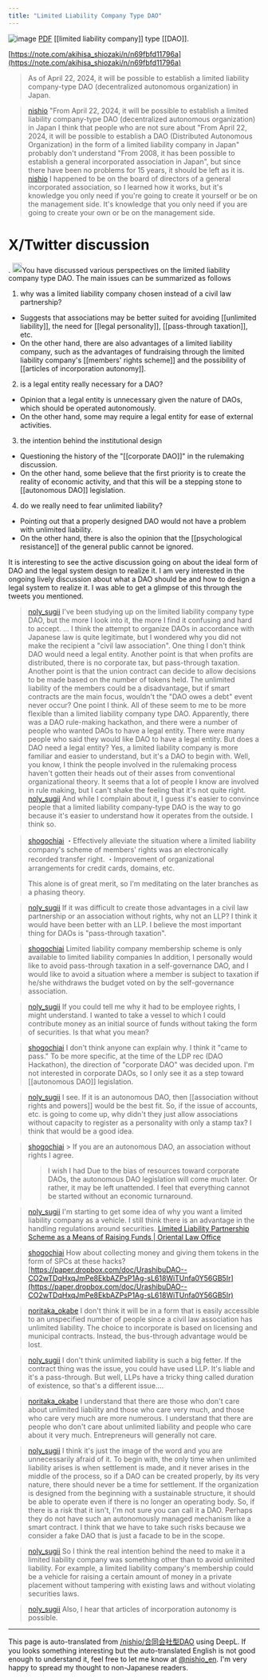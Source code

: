 ```yaml
---
title: "Limited Liability Company Type DAO"
---
```


![image](https://gyazo.com/8ad3e07ca7e3a2a8d3d2acc893aa3aa6/thumb/1000)
[PDF](https://www.mhmjapan.com/content/files/00069895/20240226-025243.pdf)
[[limited liability company]] type [[DAO]].

[https://note.com/akihisa_shiozaki/n/n69fbfd11796a](https://note.com/akihisa_shiozaki/n/n69fbfd11796a)
> As of April 22, 2024, it will be possible to establish a limited liability company-type DAO (decentralized autonomous organization) in Japan.

> [nishio](https://twitter.com/nishio/status/1771441739208749550/quick_promote_web/intro) "From April 22, 2024, it will be possible to establish a limited liability company-type DAO (decentralized autonomous organization) in Japan I think that people who are not sure about "From April 22, 2024, it will be possible to establish a DAO (Distributed Autonomous Organization) in the form of a limited liability company in Japan" probably don't understand "From 2008, it has been possible to establish a general incorporated association in Japan", but since there have been no problems for 15 years, it should be left as it is.
> [nishio](https://twitter.com/nishio/status/1771443098825961643) I happened to be on the board of directors of a general incorporated association, so I learned how it works, but it's knowledge you only need if you're going to create it yourself or be on the management side. It's knowledge that you only need if you are going to create your own or be on the management side.


# X/Twitter discussion
.
<img src='https://scrapbox.io/api/pages/nishio-en/claude/icon' alt='claude.icon' height="19.5"/>You have discussed various perspectives on the limited liability company type DAO. The main issues can be summarized as follows
1. why was a limited liability company chosen instead of a civil law partnership?
- Suggests that associations may be better suited for avoiding [[unlimited liability]], the need for [[legal personality]], [[pass-through taxation]], etc.
- On the other hand, there are also advantages of a limited liability company, such as the advantages of fundraising through the limited liability company's [[members' rights scheme]] and the possibility of [[articles of incorporation autonomy]].

2. is a legal entity really necessary for a DAO?
- Opinion that a legal entity is unnecessary given the nature of DAOs, which should be operated autonomously.
- On the other hand, some may require a legal entity for ease of external activities.

3. the intention behind the institutional design
- Questioning the history of the "[[corporate DAO]]" in the rulemaking discussion.
- On the other hand, some believe that the first priority is to create the reality of economic activity, and that this will be a stepping stone to [[autonomous DAO]] legislation.

4. do we really need to fear unlimited liability?
- Pointing out that a properly designed DAO would not have a problem with unlimited liability.
- On the other hand, there is also the opinion that the [[psychological resistance]] of the general public cannot be ignored.

It is interesting to see the active discussion going on about the ideal form of DAO and the legal system design to realize it. I am very interested in the ongoing lively discussion about what a DAO should be and how to design a legal system to realize it. I was able to get a glimpse of this through the tweets you mentioned.

> [noly_sugii](https://twitter.com/noly_sugii/status/1787907850418921635) I've been studying up on the limited liability company type DAO, but the more I look into it, the more I find it confusing and hard to accept. ...
>  I think the attempt to organize DAOs in accordance with Japanese law is quite legitimate, but I wondered why you did not make the recipient a "civil law association".
>  One thing I don't think DAO would need a legal entity.
>  Another point is that when profits are distributed, there is no corporate tax, but pass-through taxation.
>  Another point is that the union contract can decide to allow decisions to be made based on the number of tokens held.
>  The unlimited liability of the members could be a disadvantage, but if smart contracts are the main focus, wouldn't the "DAO owes a debt" event never occur? One point I think.
>  All of these seem to me to be more flexible than a limited liability company type DAO.
>  Apparently, there was a DAO rule-making hackathon, and there were a number of people who wanted DAOs to have a legal entity. There were many people who said they would like DAO to have a legal entity.
>  But does a DAO need a legal entity?
>  Yes, a limited liability company is more familiar and easier to understand, but it's a DAO to begin with.
>  Well, you know, I think the people involved in the rulemaking process haven't gotten their heads out of their asses from conventional organizational theory.
>  It seems that a lot of people I know are involved in rule making, but I can't shake the feeling that it's not quite right.
> [noly_sugii](https://twitter.com/noly_sugii/status/1787908735987524080) And while I complain about it, I guess it's easier to convince people that a limited liability company-type DAO is the way to go because it's easier to understand how it operates from the outside. I think so.

> [shogochiai](https://twitter.com/shogochiai/status/1787957683070660802) ・Effectively alleviate the situation where a limited liability company's scheme of members' rights was an electronically recorded transfer right.
>  ・Improvement of organizational arrangements for credit cards, domains, etc.
>
>  This alone is of great merit, so I'm meditating on the later branches as a phasing theory.

> [noly_sugii](https://twitter.com/noly_sugii/status/1787981134896464329) If it was difficult to create those advantages in a civil law partnership or an association without rights, why not an LLP? I think it would have been better with an LLP.
>  I believe the most important thing for DAOs is "pass-through taxation".

> [shogochiai](https://twitter.com/shogochiai/status/1787986801044672769) Limited liability company membership scheme is only available to limited liability companies
>  In addition, I personally would like to avoid pass-through taxation in a self-governance DAO, and I would like to avoid a situation where a member is subject to taxation if he/she withdraws the budget voted on by the self-governance association.

> [noly_sugii](https://twitter.com/noly_sugii/status/1787988467487826101) If you could tell me why it had to be employee rights, I might understand.
>  I wanted to take a vessel to which I could contribute money as an initial source of funds without taking the form of securities. Is that what you mean?

> [shogochiai](https://twitter.com/shogochiai/status/1787990012564545592) I don't think anyone can explain why. I think it "came to pass." To be more specific, at the time of the LDP rec (DAO Hackathon), the direction of "corporate DAO" was decided upon.
>  I'm not interested in corporate DAOs, so I only see it as a step toward [[autonomous DAO]] legislation.

> [noly_sugii](https://twitter.com/noly_sugii/status/1787990972321943677) I see.
>  If it is an autonomous DAO, then [[association without rights and powers]] would be the best fit. So, if the issue of accounts, etc. is going to come up, why didn't they just allow associations without capacity to register as a personality with only a stamp tax? I think that would be a good idea.

> [shogochiai](https://twitter.com/shogochiai/status/1787991573336404231) > If you are an autonomous DAO, an association without rights
>  I agree.
>  > I wish I had
>  Due to the bias of resources toward corporate DAOs, the autonomous DAO legislation will come much later. Or rather, it may be left unattended. I feel that everything cannot be started without an economic turnaround.

> [noly_sugii](https://twitter.com/noly_sugii/status/1787996099392974882) I'm starting to get some idea of why you want a limited liability company as a vehicle.
>  I still think there is an advantage in the handling regulations around securities.
>  [Limited Liability Partnership Scheme as a Means of Raising Funds | Oriental Law Office](https://orientallaw.com/news/write/942/)

> [shogochiai](https://twitter.com/shogochiai/status/1787999221951627377) How about collecting money and giving them tokens in the form of SPCs at these hacks?
>  [https://paper.dropbox.com/doc/UrashibuDAO--CO2wTDqHxqJmPe8EkbAZPsP1Ag-sL618WiTUnfa0Y56GB5Ir](https://paper.dropbox.com/doc/UrashibuDAO--CO2wTDqHxqJmPe8EkbAZPsP1Ag-sL618WiTUnfa0Y56GB5Ir)





> [noritaka_okabe](https://twitter.com/noritaka_okabe/status/1788020148919837068) I don't think it will be in a form that is easily accessible to an unspecified number of people since a civil law association has unlimited liability.
>  The choice to incorporate is based on licensing and municipal contracts.
>  Instead, the bus-through advantage would be lost.

> [noly_sugii](https://twitter.com/noly_sugii/status/1788038670181974036) I don't think unlimited liability is such a big fetter.
>  If the contract thing was the issue, you could have used LLP. It's liable and it's a pass-through.
>  But well, LLPs have a tricky thing called duration of existence, so that's a different issue....

> [noritaka_okabe](https://twitter.com/noritaka_okabe/status/1788041987880271918) I understand that there are those who don't care about unlimited liability and those who care very much, and those who care very much are more numerous. I understand that there are people who don't care about unlimited liability and people who care about it very much.
>  Entrepreneurs will generally not care.

> [noly_sugii](https://twitter.com/noly_sugii/status/1788063458073977002) I think it's just the image of the word and you are unnecessarily afraid of it.
>  To begin with, the only time when unlimited liability arises is when settlement is made, and it never arises in the middle of the process, so if a DAO can be created properly, by its very nature, there should never be a time for settlement. If the organization is designed from the beginning with a sustainable structure, it should be able to operate even if there is no longer an operating body.
>  So, if there is a risk that it isn't, I'm not sure you can call it a DAO.
>  Perhaps they do not have such an autonomously managed mechanism like a smart contract. I think that we have to take such risks because we consider a fake DAO that is just a facade to be in the scope.

> [noly_sugii](https://twitter.com/noly_sugii/status/1788066048421601317) So I think the real intention behind the need to make it a limited liability company was something other than to avoid unlimited liability.
>  For example, a limited liability company's membership could be a vehicle for raising a certain amount of money in a private placement without tampering with existing laws and without violating securities laws.

> [noly_sugii](https://twitter.com/noly_sugii/status/1788066473745035567) Also, I hear that articles of incorporation autonomy is possible.



---
This page is auto-translated from [/nishio/合同会社型DAO](https://scrapbox.io/nishio/合同会社型DAO) using DeepL. If you looks something interesting but the auto-translated English is not good enough to understand it, feel free to let me know at [@nishio_en](https://twitter.com/nishio_en). I'm very happy to spread my thought to non-Japanese readers.